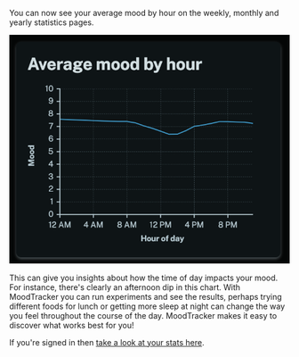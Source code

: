 You can now see your average mood by hour on the weekly, monthly and yearly statistics pages.

![Screenshot demonstrating the average mood by hour chart](screenshot.png "Screenshot demonstrating the average mood by hour chart")

This can give you insights about how the time of day impacts your mood. For instance, there's clearly an afternoon dip in this chart. With MoodTracker you can run experiments and see the results, perhaps trying different foods for lunch or getting more sleep at night can change the way you feel throughout the course of the day. MoodTracker makes it easy to discover what works best for you!

If you're signed in then [take a look at your stats here](/stats).
